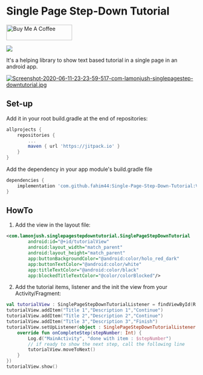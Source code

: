 # Single Page Step-Down Tutorial

<a href="https://www.buymeacoffee.com/fahim44" target="_blank"><img src="https://cdn.buymeacoffee.com/buttons/default-orange.png" alt="Buy Me A Coffee" height="41" width="174"></a>

[![](https://jitpack.io/v/fahim44/Single-Page-Step-Down-Tutorial.svg)](https://jitpack.io/#fahim44/Single-Page-Step-Down-Tutorial)

It's a helping library to show text based tutorial in a single page in an android app.


[![Screenshot-2020-06-11-23-23-59-517-com-lamonjush-singlepagestep-downtutorial.jpg](https://i.postimg.cc/W4Lbcvsp/Screenshot-2020-06-11-23-23-59-517-com-lamonjush-singlepagestep-downtutorial.jpg)](https://postimg.cc/cvhNfPKP)

## Set-up

Add it in your root build.gradle at the end of repositories:
```gradle
allprojects {
    repositories {
        ...
        maven { url 'https://jitpack.io' }
    }
}
```

Add the dependency in your app module's build.gradle file
```gradle
dependencies {
    implementation 'com.github.fahim44:Single-Page-Step-Down-Tutorial:VERSION'
}
```

## HowTo

1. Add the view in the layout file:
```xml
<com.lamonjush.singlepagestepdowntutorial.SinglePageStepDownTutorial
        android:id="@+id/tutorialView"
        android:layout_width="match_parent"
        android:layout_height="match_parent"
        app:buttonBackgroundColor="@android:color/holo_red_dark"
        app:buttonTextColor="@android:color/white"
        app:titleTextColor="@android:color/black"
        app:blockedTitleTextColor="@color/colorBlocked"/>
```

2. Add the tutorial items, listener and the init the view from your Activity/Fragment:
```kotlin
val tutorialView : SinglePageStepDownTutorialListener = findViewById(R.id.tutorialView)
tutorialView.addItem("Title 1","Description 1","Continue")
tutorialView.addItem("Title 2","Description 2","Continue")
tutorialView.addItem("Title 3","Description 3","Finish")
tutorialView.setUpListener(object : SinglePageStepDownTutorialListener {
    override fun onCompleteStep(stepNumber: Int) {
        Log.d("MainActivity", "done with item : $stepNumber")
        // if ready to show the next step, call the following line
        tutorialView.moveToNext()
    }
})
tutorialView.show()
```
